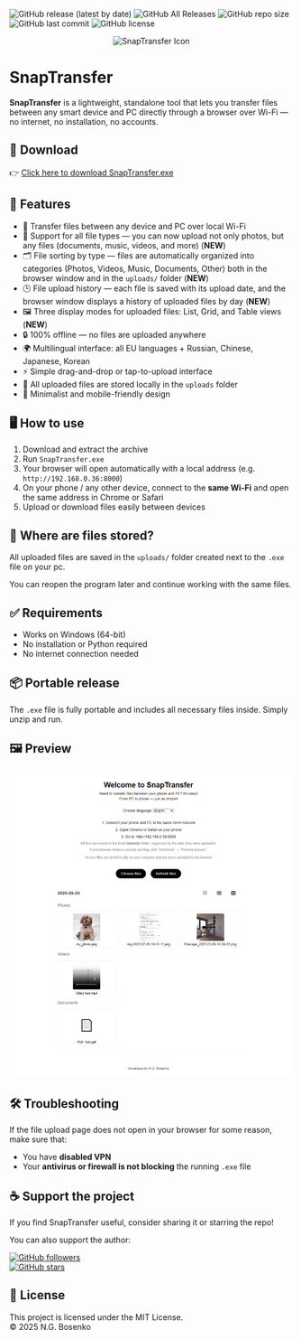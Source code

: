 ![GitHub release (latest by date)](https://img.shields.io/github/v/release/NickBosenko/SnapTransfer?label=Latest%20release)
![GitHub All Releases](https://img.shields.io/github/downloads/NickBosenko/SnapTransfer/total?label=Downloads)
![GitHub repo size](https://img.shields.io/github/repo-size/NickBosenko/SnapTransfer)
![GitHub last commit](https://img.shields.io/github/last-commit/NickBosenko/SnapTransfer)
![GitHub license](https://img.shields.io/github/license/NickBosenko/SnapTransfer)

<p align="center">
  <img src="https://raw.githubusercontent.com/NickBosenko/SnapTransfer/main/favicon.ico" width="80" alt="SnapTransfer Icon" />
</p>

# SnapTransfer

**SnapTransfer** is a lightweight, standalone tool that lets you transfer files between any smart device and PC directly through a browser over Wi-Fi — no internet, no installation, no accounts.

## 🔽 Download

👉 [Click here to download SnapTransfer.exe](https://github.com/NickBosenko/SnapTransfer/releases/download/v1.2.0/SnapTransfer.exe)

## 🚀 Features

- 📱 Transfer files between any device and PC over local Wi-Fi  
- 📂 Support for all file types — you can now upload not only photos, but any files (documents, music, videos, and more) (**NEW**)  
- 🗂 File sorting by type — files are automatically organized into categories (Photos, Videos, Music, Documents, Other) both in the browser window and in the `uploads/` folder (**NEW**)  
- 🕒 File upload history — each file is saved with its upload date, and the browser window displays a history of uploaded files by day (**NEW**)
- 🖼 Three display modes for uploaded files: List, Grid, and Table views (**NEW**) 
- 🔒 100% offline — no files are uploaded anywhere  
- 🌍 Multilingual interface: all EU languages + Russian, Chinese, Japanese, Korean  
- ⚡ Simple drag-and-drop or tap-to-upload interface  
- 💾 All uploaded files are stored locally in the `uploads` folder  
- 🧊 Minimalist and mobile-friendly design  

## 🖥 How to use

1. Download and extract the archive  
2. Run `SnapTransfer.exe`  
3. Your browser will open automatically with a local address (e.g. `http://192.168.0.36:8000`)  
4. On your phone / any other device, connect to the **same Wi-Fi** and open the same address in Chrome or Safari  
5. Upload or download files easily between devices  

## 📁 Where are files stored?

All uploaded files are saved in the `uploads/` folder created next to the `.exe` file on your pc.

You can reopen the program later and continue working with the same files.

## ✅ Requirements

- Works on Windows (64-bit)  
- No installation or Python required  
- No internet connection needed  

## 📦 Portable release

The `.exe` file is fully portable and includes all necessary files inside. Simply unzip and run.

## 🖼 Preview

<p align="center">
  <img src="https://raw.githubusercontent.com/NickBosenko/SnapTransfer/main/interface.png" width="600"/>
</p>

## 🛠 Troubleshooting

If the file upload page does not open in your browser for some reason, make sure that:

- You have **disabled VPN**
- Your **antivirus or firewall is not blocking** the running `.exe` file

## ☕ Support the project

If you find SnapTransfer useful, consider sharing it or starring the repo!

You can also support the author:

[![GitHub followers](https://img.shields.io/github/followers/NickBosenko?label=Follow%20on%20GitHub&style=social)](https://github.com/NickBosenko)  
[![GitHub stars](https://img.shields.io/github/stars/NickBosenko/SnapTransfer?style=social)](https://github.com/NickBosenko/SnapTransfer/stargazers)

## 📄 License

This project is licensed under the MIT License.  
© 2025 N.G. Bosenko
